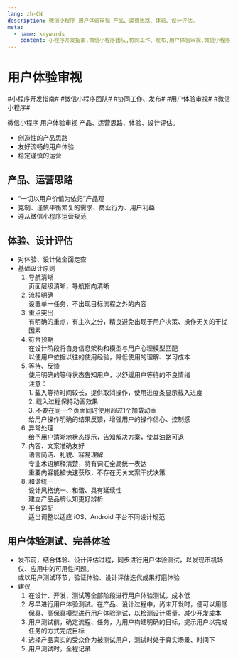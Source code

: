 ```yaml
---
lang: zh-CN
description: 微信小程序 用户体验审视 产品、运营思路、体验、设计评估。
meta:
  - name: keywords
    content: 小程序开发指南,微信小程序团队,协同工作、发布,用户体验审视,微信小程序
---
```


# 用户体验审视

\#小程序开发指南#
\#微信小程序团队#
\#协同工作、发布#
\#用户体验审视#
\#微信小程序#

微信小程序 用户体验审视 产品、运营思路、体验、设计评估。

* 创造性的产品思路
* 友好流畅的用户体验
* 稳定谨慎的运营

## 产品、运营思路

* “一切以用户价值为依归”产品观
* 克制、谨慎平衡繁复的需求、商业行为、用户利益
* 遵从微信小程序运营规范

## 体验、设计评估

* 对体验、设计做全面走查
* 基础设计原则
    1. 导航清晰  
       页面层级清晰，导航指向清晰
    1. 流程明确  
       设置单一任务，不出现目标流程之外的内容
    1. 重点突出  
       有明确的重点，有主次之分，精良避免出现于用户决策、操作无关的干扰因素
    1. 符合预期  
       在设计阶段将自身信息架构和模型与用户心理模型匹配  
       以便用户依据以往的使用经验，降低使用的理解、学习成本
    1. 等待、反馈  
       使用明确的等待状态告知用户，以舒缓用户等待的不良情绪  
       注意：  
       1\. 载入等待时间较长，提供取消操作，使用进度条显示载入进度  
       2\. 载入过程保持动画效果  
       3\. 不要在同一个页面同时使用超过1个加载动画  
       给用户操作明确的结果反馈，增强用户的操作信心、控制感
    1. 异常处理  
       给予用户清晰地状态提示，告知解决方案，使其油路可退
    1. 内容、文案准确友好  
       语言简洁、礼貌、容易理解  
       专业术语解释清楚，特有词汇全局统一表达  
       重要内容能被快速获取，不存在无关文案干扰决策  
    1. 和谐统一  
       设计风格统一、和谐、具有延续性  
       建立产品品牌认知更好辨析
    1. 平台适配   
       适当调整以适应 iOS、Android 平台不同设计规范

## 用户体验测试、完善体验

* 发布前，结合体验、设计评估过程，同步进行用户体验测试，以发现市机场仅、应用中的可用性问题。  
  或以用户测试环节，验证体验、设计评估迭代成果打磨体验
* 建议
    1. 在设计、开发、测试等全部阶段进行用户体验测试，成本低
    1. 尽早进行用户体验测试。在产品、设计过程中，尚未开发时，便可以用低保真、高保真模型进行用户体验测试，以检测设计质量。减少开发成本
    1. 用户测试前，确定流程、任务，为用户构建明确的目标，提示用户以完成任务的方式完成目标
    1. 选择产品真实的受众作为被测试用户，测试时处于真实场景、时间下
    1. 用户测试时，全程记录
